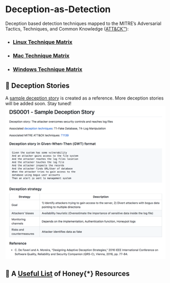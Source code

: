 # Deception-as-Detection
Deception based detection techniques mapped to the MITRE’s Adversarial Tactics, Techniques, and Common Knowledge ([ATT&CK™](https://attack.mitre.org)):

* ### [Linux Technique Matrix](Linux-matrix.md)
* ### [Mac Technique Matrix](Mac-matrix.md)
* ### [Windows Technique Matrix](Windows-matrix.md)

## :notebook_with_decorative_cover: Deception Stories 
A [sample deception story](Deception_stories/DS0001.md) is created as a reference. More deception stories will be added soon. Stay tuned!
![deception story](images/deception_story.png)

## :honey_pot: A [Useful List](Useful_resources.md) of Honey{*} Resources